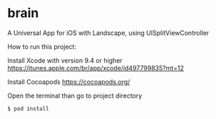 # brain
A Universal App for iOS with Landscape, using UISplitViewController

How to run this project:

Install Xcode with version 9.4 or higher
https://itunes.apple.com/br/app/xcode/id497799835?mt=12

Install Cocoapods
https://cocoapods.org/

Open the terminal than go to project directory

```
$ pod install
```
